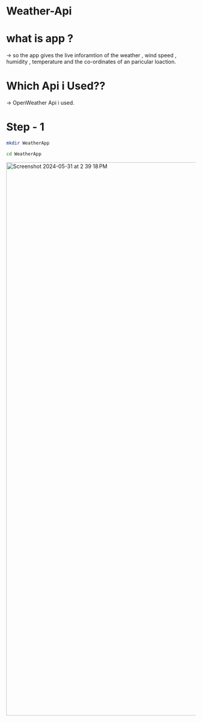 # Weather-Api

# what is app ?


-> so the app gives the live inforamtion of the weather , wind speed , humidity , temperature and the co-ordinates of an paricular loaction.


# Which Api i Used??


-> OpenWeather Api i used.



# Step - 1 


```bash 
mkdir WeatherApp

cd WeatherApp
```


<img width="1470" alt="Screenshot 2024-05-31 at 2 39 18 PM" src="https://github.com/sarthidarji128/Weather-App/assets/142773841/94778b62-a01b-4b10-b94f-e459a2ba882b">

